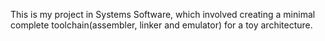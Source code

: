 This is my project in Systems Software, which involved creating a minimal complete toolchain(assembler, linker and emulator) for a toy architecture.
